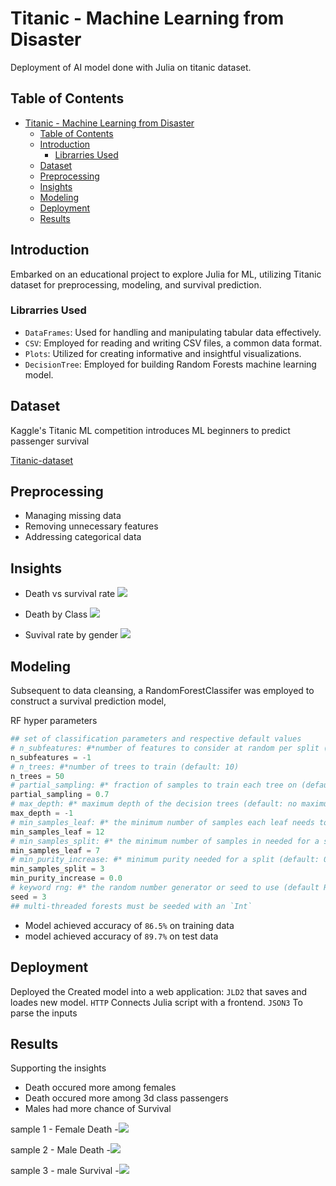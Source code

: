 # Titanic - Machine Learning from Disaster
 Deployment of AI model done with Julia on titanic dataset.
## Table of Contents

- [Titanic - Machine Learning from Disaster](#titanic---machine-learning-from-disaster)
  - [Table of Contents](#table-of-contents)
  - [Introduction](#introduction)
    - [Librarries Used](#librarries-used)
  - [Dataset](#dataset)
  - [Preprocessing](#preprocessing)
  - [Insights](#insights)
  - [Modeling](#modeling)
  - [Deployment](#deployment)
  - [Results](#results)

## Introduction
Embarked on an educational project to explore Julia for ML, utilizing Titanic dataset for preprocessing, modeling, and survival prediction.

### Librarries Used 

- `DataFrames`: Used for handling and manipulating tabular data effectively.
- `CSV`: Employed for reading and writing CSV files, a common data format.
- `Plots`: Utilized for creating informative and insightful visualizations.
- `DecisionTree`: Employed for building Random Forests machine learning model.


## Dataset
Kaggle's Titanic ML competition introduces ML beginners to predict passenger survival 

[Titanic-dataset](https://www.kaggle.com/competitions/titanic)



## Preprocessing


- Managing missing data
- Removing unnecessary features
- Addressing categorical data

## Insights
- Death vs survival rate 
![](msc/survived_not_survived.png)

- Death by Class
![](msc/death_by_class.png)

- Suvival rate by gender
![](msc/survive_by_gender.png)

## Modeling


Subsequent to data cleansing, a RandomForestClassifer was employed to construct a survival prediction model,

RF hyper parameters

```julia
## set of classification parameters and respective default values
# n_subfeatures: #*number of features to consider at random per split (default: -1, sqrt(# features))
n_subfeatures = -1
# n_trees: #*number of trees to train (default: 10)
n_trees = 50
# partial_sampling: #* fraction of samples to train each tree on (default: 0.7)
partial_sampling = 0.7
# max_depth: #* maximum depth of the decision trees (default: no maximum)
max_depth = -1
# min_samples_leaf: #* the minimum number of samples each leaf needs to have (default: 5)
min_samples_leaf = 12
# min_samples_split: #* the minimum number of samples in needed for a split (default: 2)
min_samples_leaf = 7
# min_purity_increase: #* minimum purity needed for a split (default: 0.0)
min_samples_split = 3
min_purity_increase = 0.0
# keyword rng: #* the random number generator or seed to use (default Random.GLOBAL_RNG)
seed = 3
## multi-threaded forests must be seeded with an `Int`

```

- Model achieved accuracy of `86.5%` on training data
- model achieved accuracy of `89.7%` on test data

## Deployment
Deployed the Created model into a web application:
`JLD2` that saves and loades new model.
`HTTP` Connects Julia script with a frontend.
`JSON3` To parse the inputs

## Results 
Supporting the insights
- Death occured more among females
- Death occured more among 3d class passengers
- Males had more chance of Survival 
  
sample 1 - Female Death 
-![](msc/female1.png)

sample 2 - Male Death
-![](msc/male1.png)

sample 3 - male Survival 
-![](msc/male2.png)